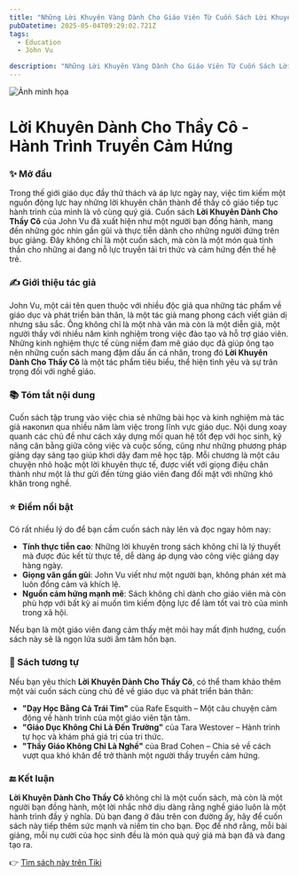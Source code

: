 ```yaml
---
title: "Những Lời Khuyên Vàng Dành Cho Giáo Viên Từ Cuốn Sách Lời Khuyên Dành Cho Thầy Cô"
pubDatetime: 2025-05-04T09:29:02.721Z
tags:
  - Education
  - John Vu

description: "Những Lời Khuyên Vàng Dành Cho Giáo Viên Từ Cuốn Sách Lời Khuyên Dành Cho Thầy Cô"
---
```


![Ảnh minh họa](https://external-content.duckduckgo.com/iu/?u=https%3A%2F%2Fstatic.tramdoc.vn%2Fimage%2Fimg.news%2F0%2F0%2F0%2F9735.jpg%3Fv%3D1%26w%3D600%26h%3D400%26nocache%3D1&f=1&nofb=1&ipt=9d40ece1d924c68d3b504941366ac26e2e4dddc5faadcb763b53f1a867d37077) 

 # Lời Khuyên Dành Cho Thầy Cô - Hành Trình Truyền Cảm Hứng

### ✨ Mở đầu  
Trong thế giới giáo dục đầy thử thách và áp lực ngày nay, việc tìm kiếm một nguồn động lực hay những lời khuyên chân thành để thầy cô giáo tiếp tục hành trình của mình là vô cùng quý giá. Cuốn sách **Lời Khuyên Dành Cho Thầy Cô** của John Vu đã xuất hiện như một người bạn đồng hành, mang đến những góc nhìn gần gũi và thực tiễn dành cho những người đứng trên bục giảng. Đây không chỉ là một cuốn sách, mà còn là một món quà tinh thần cho những ai đang nỗ lực truyền tải tri thức và cảm hứng đến thế hệ trẻ.

### ✍️ Giới thiệu tác giả  
John Vu, một cái tên quen thuộc với nhiều độc giả qua những tác phẩm về giáo dục và phát triển bản thân, là một tác giả mang phong cách viết giản dị nhưng sâu sắc. Ông không chỉ là một nhà văn mà còn là một diễn giả, một người thầy với nhiều năm kinh nghiệm trong việc đào tạo và hỗ trợ giáo viên. Những kinh nghiệm thực tế cùng niềm đam mê giáo dục đã giúp ông tạo nên những cuốn sách mang đậm dấu ấn cá nhân, trong đó **Lời Khuyên Dành Cho Thầy Cô** là một tác phẩm tiêu biểu, thể hiện tình yêu và sự trân trọng đối với nghề giáo.

### 📚 Tóm tắt nội dung  
Cuốn sách tập trung vào việc chia sẻ những bài học và kinh nghiệm mà tác giả накопил qua nhiều năm làm việc trong lĩnh vực giáo dục. Nội dung xoay quanh các chủ đề như cách xây dựng mối quan hệ tốt đẹp với học sinh, kỹ năng cân bằng giữa công việc và cuộc sống, cũng như những phương pháp giảng dạy sáng tạo giúp khơi dậy đam mê học tập. Mỗi chương là một câu chuyện nhỏ hoặc một lời khuyên thực tế, được viết với giọng điệu chân thành như một lá thư gửi đến từng giáo viên đang đối mặt với những khó khăn trong nghề.

### ⭐ Điểm nổi bật  
Có rất nhiều lý do để bạn cầm cuốn sách này lên và đọc ngay hôm nay:  
- **Tính thực tiễn cao**: Những lời khuyên trong sách không chỉ là lý thuyết mà được đúc kết từ thực tế, dễ dàng áp dụng vào công việc giảng dạy hàng ngày.  
- **Giọng văn gần gũi**: John Vu viết như một người bạn, không phán xét mà luôn đồng cảm và khích lệ.  
- **Nguồn cảm hứng mạnh mẽ**: Sách không chỉ dành cho giáo viên mà còn phù hợp với bất kỳ ai muốn tìm kiếm động lực để làm tốt vai trò của mình trong xã hội.  

Nếu bạn là một giáo viên đang cảm thấy mệt mỏi hay mất định hướng, cuốn sách này sẽ là ngọn lửa sưởi ấm tâm hồn bạn.

### 📖 Sách tương tự  
Nếu bạn yêu thích **Lời Khuyên Dành Cho Thầy Cô**, có thể tham khảo thêm một vài cuốn sách cùng chủ đề về giáo dục và phát triển bản thân:  
- **"Dạy Học Bằng Cả Trái Tim"** của Rafe Esquith – Một câu chuyện cảm động về hành trình của một giáo viên tận tâm.  
- **"Giáo Dục Không Chỉ Là Đến Trường"** của Tara Westover – Hành trình tự học và khám phá giá trị của tri thức.  
- **"Thầy Giáo Không Chỉ Là Nghề"** của Brad Cohen – Chia sẻ về cách vượt qua khó khăn để trở thành một người thầy truyền cảm hứng.  

### 🔚 Kết luận  
**Lời Khuyên Dành Cho Thầy Cô** không chỉ là một cuốn sách, mà còn là một người bạn đồng hành, một lời nhắc nhở dịu dàng rằng nghề giáo luôn là một hành trình đầy ý nghĩa. Dù bạn đang ở đâu trên con đường ấy, hãy để cuốn sách này tiếp thêm sức mạnh và niềm tin cho bạn. Đọc để nhớ rằng, mỗi bài giảng, mỗi nụ cười của học sinh đều là món quà quý giá mà bạn đã và đang tạo ra.

👉 [Tìm sách này trên Tiki](https://tiki.vn/search?q=L%E1%BB%9Di%20Khuy%C3%AAn%20D%C3%A0nh%20Cho%20Th%E1%BA%A7y%20C%C3%B4)
